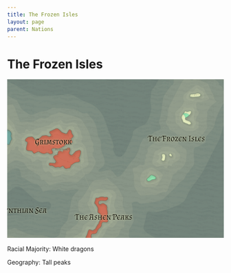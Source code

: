 ```yaml
---
title: The Frozen Isles
layout: page
parent: Nations
---
```


# The Frozen Isles

![NationMap](../images/nations/TheFrozenIsles.png)

Racial Majority: White dragons

Geography: Tall peaks